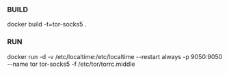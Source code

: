 ### BUILD
docker build -t=tor-socks5 .

### RUN
docker run -d -v /etc/localtime:/etc/localtime --restart always -p 9050:9050 --name tor tor-socks5 -f /etc/tor/torrc.middle
